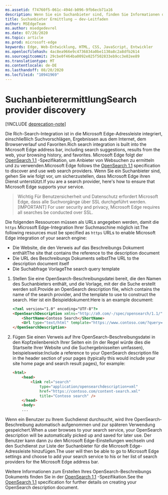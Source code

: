 ```yaml
---
ms.assetid: f74760f5-061c-494d-b096-9fb6ecb71a16
description: Wenn Sie ein Suchanbieter sind, finden Sie Informationen dazu, wie Sie sicherstellen können, dass Microsoft Edge ihren Dienst unterstützt.
title: Suchanbieter Ermittlung – dev-Leitfaden
author: MSEdgeTeam
ms.author: msedgedevrel
ms.date: 07/28/2020
ms.topic: article
ms.prod: microsoft-edge
keywords: Edge, Web-Entwicklung, HTML, CSS, JavaScript, Entwickler
ms.openlocfilehash: 4ac8ea966e9c4736834a0be1130a8c2a8dfb2614
ms.sourcegitcommit: 29cbe0f464ba0092e025f502833eb9cc3e02ee89
ms.translationtype: MT
ms.contentlocale: de-DE
ms.lasthandoff: 08/20/2020
ms.locfileid: "10941969"
---
```

# <span data-ttu-id="e7d4f-104">Suchanbieterermittlung</span><span class="sxs-lookup"><span data-stu-id="e7d4f-104">Search provider discovery</span></span>  

[!INCLUDE [deprecation-note](../../includes/legacy-edge-note.md)]  

<span data-ttu-id="e7d4f-105">Die Rich-Search-Integration ist in die Microsoft Edge-Adressleiste integriert, einschließlich Suchvorschlägen, Ergebnissen aus dem Internet, dem Browserverlauf und Favoriten.</span><span class="sxs-lookup"><span data-stu-id="e7d4f-105">Rich search integration is built into the Microsoft Edge address bar, including search suggestions, results from the web, your browsing history, and favorites.</span></span>  <span data-ttu-id="e7d4f-106">Microsoft Edge folgt der [OpenSearch 1,1](https://github.com/dewitt/opensearch/blob/master/opensearch-1-1-draft-6.md) -Spezifikation, um Anbieter von Websuchen zu ermitteln und zu verwenden.</span><span class="sxs-lookup"><span data-stu-id="e7d4f-106">Microsoft Edge follows the [OpenSearch 1.1](https://github.com/dewitt/opensearch/blob/master/opensearch-1-1-draft-6.md) specification to discover and use web search providers.</span></span>  <span data-ttu-id="e7d4f-107">Wenn Sie ein Suchanbieter sind, gehen Sie wie folgt vor, um sicherzustellen, dass Microsoft Edge ihren Dienst unterstützt.</span><span class="sxs-lookup"><span data-stu-id="e7d4f-107">If you are a search provider, here's how to ensure that Microsoft Edge supports your service.</span></span>  

> <span data-ttu-id="e7d4f-108">Wichtig Für Benutzersicherheit und Datenschutz erfordert Microsoft Edge, dass alle Suchvorgänge über SSL durchgeführt werden.</span><span class="sxs-lookup"><span data-stu-id="e7d4f-108">[IMPORTANT] For user security and privacy, Microsoft Edge requires all searches be conducted over SSL.</span></span>  

<span data-ttu-id="e7d4f-109">Die folgenden Ressourcen müssen als URLs angegeben werden, damit die `https` Microsoft Edge-Integration Ihrer Suchmaschine möglich ist:</span><span class="sxs-lookup"><span data-stu-id="e7d4f-109">The following resources must be specified as `https` URLs to enable Microsoft Edge integration of your search engine:</span></span>  

*   <span data-ttu-id="e7d4f-110">Die Website, die den Verweis auf das Beschreibungs Dokument enthält</span><span class="sxs-lookup"><span data-stu-id="e7d4f-110">The site that contains the reference to the description document</span></span>  
*   <span data-ttu-id="e7d4f-111">Die URL des Beschreibungs Dokuments selbst</span><span class="sxs-lookup"><span data-stu-id="e7d4f-111">The URL to the description document itself</span></span>  
*   <span data-ttu-id="e7d4f-112">Die Suchabfrage Vorlage</span><span class="sxs-lookup"><span data-stu-id="e7d4f-112">The search query template</span></span>  

1.  <span data-ttu-id="e7d4f-113">Stellen Sie eine OpenSearch-Beschreibungsdatei bereit, die den Namen des Suchanbieters enthält, und die Vorlage, mit der die Suche erstellt werden soll.</span><span class="sxs-lookup"><span data-stu-id="e7d4f-113">Provide an OpenSearch description file, which contains the name of the search provider, and the template to use to construct the search.</span></span>  <span data-ttu-id="e7d4f-114">Hier ist ein Beispieldokument:</span><span class="sxs-lookup"><span data-stu-id="e7d4f-114">Here is an example document:</span></span>  
    
    ```html
    <?xml version="1.0" encoding="UTF-8"?> 
    <OpenSearchDescription xmlns="http://a9.com/-/spec/opensearch/1.1/">
        <ShortName>Contoso Search</ShortName>
        <Url type="text/html" template="https://www.contoso.com/?query={searchTerms}"/> 
    </OpenSearchDescription>
    ```  
    
1.  <span data-ttu-id="e7d4f-115">Fügen Sie einen Verweis auf Ihre OpenSearch-Beschreibungsdatei in den Kopfzeilenbereich Ihrer Seiten ein (in der Regel würde dies die Startseite Ihrer Website und die Suchergebnisseiten umfassen), beispielsweise:</span><span class="sxs-lookup"><span data-stu-id="e7d4f-115">Include a reference to your OpenSearch description file in the header section of your pages (typically this would include your site home page and search result pages), for example:</span></span>  
    
    ```html
    <html>
        <head>
            <link rel="search" 
                type="application/opensearchdescription+xml"  
                href="https://contoso.com/content-search.xml" 
                title="Contoso search" /> 
        </head> 
        <body> 
        ...
    ```  
    
<span data-ttu-id="e7d4f-116">Wenn ein Benutzer zu Ihrem Suchdienst durchsucht, wird Ihre OpenSearch-Beschreibung automatisch aufgenommen und zur späteren Verwendung gespeichert.</span><span class="sxs-lookup"><span data-stu-id="e7d4f-116">When a user browses to your search service, your OpenSearch description will be automatically picked up and saved for later use.</span></span>  <span data-ttu-id="e7d4f-117">Der Benutzer kann dann zu den Microsoft Edge-Einstellungen wechseln und den Suchdienst zur Liste der Suchanbieter für die Microsoft Edge-Adressleiste hinzufügen.</span><span class="sxs-lookup"><span data-stu-id="e7d4f-117">The user will then be able to go to Microsoft Edge settings and choose to add your search service to his or her list of search providers for the Microsoft Edge address bar.</span></span>  

<span data-ttu-id="e7d4f-118">Weitere Informationen zum Erstellen Ihres OpenSearch-Beschreibungs Dokuments finden Sie in der [OpenSearch 1,1](https://github.com/dewitt/opensearch/blob/master/opensearch-1-1-draft-6.md) -Spezifikation.</span><span class="sxs-lookup"><span data-stu-id="e7d4f-118">See the [OpenSearch 1.1](https://github.com/dewitt/opensearch/blob/master/opensearch-1-1-draft-6.md) specification for further details on creating your OpenSearch description document.</span></span>  
